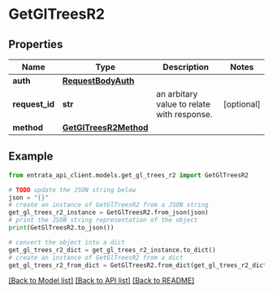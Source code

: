 # GetGlTreesR2


## Properties

Name | Type | Description | Notes
------------ | ------------- | ------------- | -------------
**auth** | [**RequestBodyAuth**](RequestBodyAuth.md) |  | 
**request_id** | **str** | an arbitary value to relate with response. | [optional] 
**method** | [**GetGlTreesR2Method**](GetGlTreesR2Method.md) |  | 

## Example

```python
from entrata_api_client.models.get_gl_trees_r2 import GetGlTreesR2

# TODO update the JSON string below
json = "{}"
# create an instance of GetGlTreesR2 from a JSON string
get_gl_trees_r2_instance = GetGlTreesR2.from_json(json)
# print the JSON string representation of the object
print(GetGlTreesR2.to_json())

# convert the object into a dict
get_gl_trees_r2_dict = get_gl_trees_r2_instance.to_dict()
# create an instance of GetGlTreesR2 from a dict
get_gl_trees_r2_from_dict = GetGlTreesR2.from_dict(get_gl_trees_r2_dict)
```
[[Back to Model list]](../README.md#documentation-for-models) [[Back to API list]](../README.md#documentation-for-api-endpoints) [[Back to README]](../README.md)


